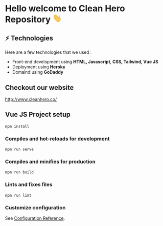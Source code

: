 # Hello welcome to Clean Hero Repository <img src="https://raw.githubusercontent.com/ABSphreak/ABSphreak/master/gifs/Hi.gif" width="30px">

## ⚡ Technologies
Here are a few technologies that we used :
- Front-end development using **HTML, Javascript, CSS, Tailwind, Vue JS**
- Deployment using **Heroku**
- Domaind using **GoDaddy**

## Checkout our website
http://www.cleanhero.co/

## Vue JS Project setup
```
npm install
```

### Compiles and hot-reloads for development
```
npm run serve
```

### Compiles and minifies for production
```
npm run build
```

### Lints and fixes files
```
npm run lint
```

### Customize configuration
See [Configuration Reference](https://cli.vuejs.org/config/).
